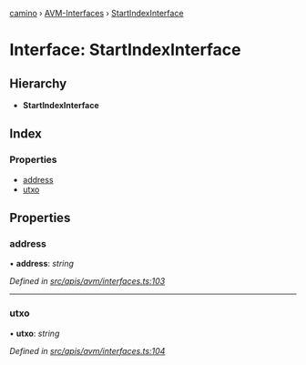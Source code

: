 [camino](../README.md) › [AVM-Interfaces](../modules/avm_interfaces.md) › [StartIndexInterface](avm_interfaces.startindexinterface.md)

# Interface: StartIndexInterface

## Hierarchy

* **StartIndexInterface**

## Index

### Properties

* [address](avm_interfaces.startindexinterface.md#address)
* [utxo](avm_interfaces.startindexinterface.md#utxo)

## Properties

###  address

• **address**: *string*

*Defined in [src/apis/avm/interfaces.ts:103](https://github.com/chain4travel/caminojs/blob/ca67b81/src/apis/avm/interfaces.ts#L103)*

___

###  utxo

• **utxo**: *string*

*Defined in [src/apis/avm/interfaces.ts:104](https://github.com/chain4travel/caminojs/blob/ca67b81/src/apis/avm/interfaces.ts#L104)*
